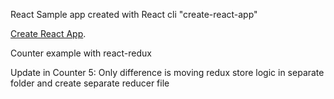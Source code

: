 React Sample app created with React cli "create-react-app"


[Create React App](https://github.com/facebookincubator/create-react-app).

Counter example with react-redux

Update in Counter 5:
Only difference is moving redux store logic in separate folder and create separate reducer file